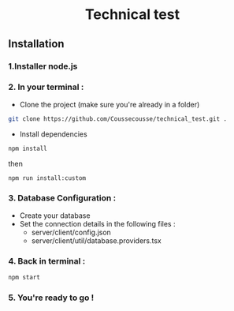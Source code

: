 <h1 align="center" >Technical test</h1>

## Installation
### 1.Installer node.js
### 2. In your terminal : 

- Clone the project (make sure you're already in a folder)
```bash
git clone https://github.com/Coussecousse/technical_test.git .
```

- Install dependencies
```bash
npm install
```
then
```bash
npm run install:custom
```
### 3. Database Configuration :
- Create your database
- Set the connection details in the following files :
  - server/client/config.json
  - server/client/util/database.providers.tsx

### 4. Back in terminal : 
```bash 
npm start
```

### 5. You're ready to go !
